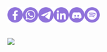 <a href="https://facebook.com/uirian">
  <img align="left" alt="Swillzy's Facebook" width="35px" src="https://raw.githubusercontent.com/swillzy/swillzy/main/facebook.svg" />
</a>
<a href="https://wa.me/5549999184109?text=Hey%2C%20Willian%21">
  <img align="left" alt="Swillzy's Whatsapp" width="35px" src="https://raw.githubusercontent.com/swillzy/swillzy/main/whatsapp.svg" />
</a>
<a href="https://t.me/uiriansan">
  <img align="left" alt="Swillzy's Telegram" width="35px" src="https://raw.githubusercontent.com/swillzy/swillzy/main/telegram.svg" />
</a>
<a href="https://www.linkedin.com/in/santoswillc/">
  <img align="left" alt="Swillzy's Linkedin" width="35px" src="https://raw.githubusercontent.com/swillzy/swillzy/main/linkedin.svg" />
</a>
<a href="https://discordapp.com/users/320346503568949248">
  <img align="left" alt="Swillzy's Discord" width="35px" src="https://raw.githubusercontent.com/swillzy/swillzy/main/discord.svg" />
</a>
<a href="https://open.spotify.com/user/williansantosnt?si=vO7adXVwQ6ig9mazSF_JKg">
  <img align="left" alt="Swillzy's Spotify" width="35px" src="https://raw.githubusercontent.com/swillzy/swillzy/main/spotify.svg" />
</a>
<br/><br/><br/><br/>
<a href="https://github.com/swillzy?tab=repositories">
  <img align="center" src="https://github-readme-stats.vercel.app/api/top-langs/?username=swillzy&layout=compact&card_width=1000&theme=buerfy&title_color=8f72db"/>
</a>
